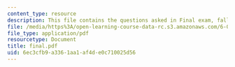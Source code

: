 ```yaml
---
content_type: resource
description: This file contains the questions asked in Final exam, fall 2005.
file: /media/https%3A/open-learning-course-data-rc.s3.amazonaws.com/6-012-microelectronic-devices-and-circuits-fall-2005/6ec3cfb9a3361aa1af4de0c710025d56_final.pdf
file_type: application/pdf
resourcetype: Document
title: final.pdf
uid: 6ec3cfb9-a336-1aa1-af4d-e0c710025d56
---
```

